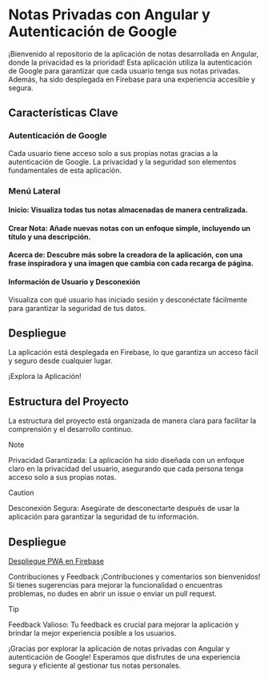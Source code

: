 # Notas Privadas con Angular y Autenticación de Google
¡Bienvenido al repositorio de la aplicación de notas desarrollada en Angular, donde la privacidad es la prioridad! Esta aplicación utiliza la autenticación de Google para garantizar que cada usuario tenga sus notas privadas. Además, ha sido desplegada en Firebase para una experiencia accesible y segura.

## Características Clave
### Autenticación de Google
Cada usuario tiene acceso solo a sus propias notas gracias a la autenticación de Google. La privacidad y la seguridad son elementos fundamentales de esta aplicación.
### Menú Lateral
#### Inicio: Visualiza todas tus notas almacenadas de manera centralizada.
#### Crear Nota: Añade nuevas notas con un enfoque simple, incluyendo un título y una descripción.
#### Acerca de: Descubre más sobre la creadora de la aplicación, con una frase inspiradora y una imagen que cambia con cada recarga de página.
#### Información de Usuario y Desconexión
Visualiza con qué usuario has iniciado sesión y desconéctate fácilmente para garantizar la seguridad de tus datos.
## Despliegue
La aplicación está desplegada en Firebase, lo que garantiza un acceso fácil y seguro desde cualquier lugar.

¡Explora la Aplicación!

## Estructura del Proyecto
La estructura del proyecto está organizada de manera clara para facilitar la comprensión y el desarrollo continuo.

> [!NOTE]
> Privacidad Garantizada: La aplicación ha sido diseñada con un enfoque claro en la privacidad del usuario, asegurando que cada persona tenga acceso solo a sus propias notas.

> [!CAUTION]
> Desconexión Segura: Asegúrate de desconectarte después de usar la aplicación para garantizar la seguridad de tu información.

## Despliegue
[Despliegue PWA en Firebase](https://notea-85489.web.app)

Contribuciones y Feedback
¡Contribuciones y comentarios son bienvenidos! Si tienes sugerencias para mejorar la funcionalidad o encuentras problemas, no dudes en abrir un issue o enviar un pull request.

> [!TIP]
> Feedback Valioso: Tu feedback es crucial para mejorar la aplicación y brindar la mejor experiencia posible a los usuarios.

¡Gracias por explorar la aplicación de notas privadas con Angular y autenticación de Google! Esperamos que disfrutes de una experiencia segura y eficiente al gestionar tus notas personales.

